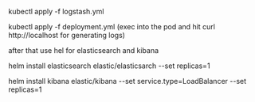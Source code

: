 kubectl apply -f logstash.yml

kubectl apply -f deployment.yml
(exec into the pod and hit curl http://localhost for generating logs)

after that use hel for elasticsearch and kibana

helm install elasticsearch elastic/elasticsarch --set replicas=1

helm install kibana elastic/kibana --set service.type=LoadBalancer --set replicas=1
